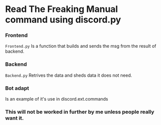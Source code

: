 # Read The Freaking Manual command using discord.py

### Frontend
`Frontend.py` Is a function that builds and sends the msg from the result of backend.
### Backend
`Backend.py` Retrives the data and sheds data it does not need.

### Bot adapt
Is an example of it's use in discord.ext.commands

### This will not be worked in further by me unless people really want it.
